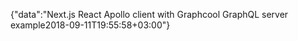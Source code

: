 {"data":"Next.js React Apollo client with Graphcool GraphQL server example2018-09-11T19:55:58+03:00"}
